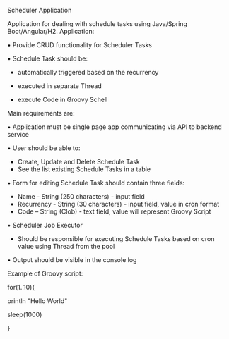 Scheduler Application

Application for dealing with schedule tasks using Java/Spring Boot/Angular/H2. Application:

• Provide CRUD functionality for Scheduler Tasks

• Schedule Task should be:

- automatically triggered based on the recurrency

- executed in separate Thread

- execute Code in Groovy Schell

Main requirements are:

• Application must be single page app communicating via API to backend service

• User should be able to:
- Create, Update and Delete Schedule Task
- See the list existing Schedule Tasks in a table

• Form for editing Schedule Task should contain three fields:
- Name - String (250 characters) - input field
- Recurrency - String (30 characters) - input field, value in cron format
- Code – String (Clob) - text field, value will represent Groovy Script

• Scheduler Job Executor
- Should be responsible for executing Schedule Tasks based on cron value using Thread from the pool

• Output should be visible in the console log


Example of Groovy script:

for(1..10){

  println "Hello World"

  sleep(1000)
  
}
